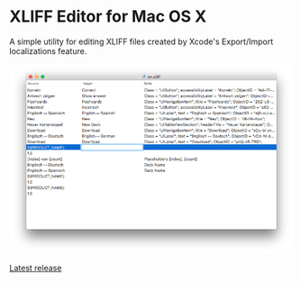# XLIFF Editor for Mac OS X

A simple utility for editing XLIFF files created by Xcode's Export/Import localizations feature.

![Screenshot](Screenshot.png)

[Latest release](https://github.com/nixxcode/xliff-editor-osx/releases/latest)
